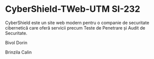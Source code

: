 # CyberShield-TWeb-UTM SI-232
 CyberShield este un site web modern pentru o companie de securitate cibernetică care oferă servicii precum Teste de Penetrare și Audit de Securitate.
 
 Bivol Dorin
 
 Brinzila Calin
